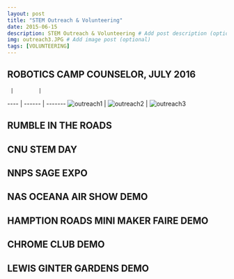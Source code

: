 ```yaml
---
layout: post
title: "STEM Outreach & Volunteering"
date: 2015-06-15
description: STEM Outreach & Volunteering # Add post description (optional)
img: outreach3.JPG # Add image post (optional)
tags: [VOLUNTEERING]
---
```


## ROBOTICS CAMP COUNSELOR, JULY 2016
     |        |       
---- | ------ | -------
![outreach1](http://natgrrl.github.io/assets/img/outreach1.JPG) | ![outreach2](http://natgrrl.github.io/assets/img/outreach2.JPG) | ![outreach3](http://natgrrl.github.io/assets/img/outreach3.JPG)

## RUMBLE IN THE ROADS

## CNU STEM DAY 

## NNPS SAGE EXPO

## NAS OCEANA AIR SHOW DEMO

## HAMPTION ROADS MINI MAKER FAIRE DEMO

## CHROME CLUB DEMO

## LEWIS GINTER GARDENS DEMO






